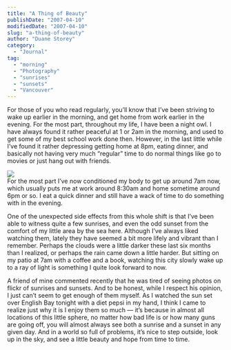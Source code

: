 ```yaml
---
title: "A Thing of Beauty"
publishDate: "2007-04-10"
modifiedDate: "2007-04-10"
slug: "a-thing-of-beauty"
author: "Duane Storey"
category:
  - "Journal"
tag:
  - "morning"
  - "Photography"
  - "sunrises"
  - "sunsets"
  - "Vancouver"
---
```


For those of you who read regularly, you’ll know that I’ve been striving to wake up earlier in the morning, and get home from work earlier in the evening. For the most part, throughout my life, I have been a night owl. I have always found it rather peaceful at 1 or 2am in the morning, and used to get some of my best school work done then. However, in the last little while I’ve found it rather depressing getting home at 8pm, eating dinner, and basically not having very much “regular” time to do normal things like go to movies or just hang out with friends.

  
![](http://farm1.static.flickr.com/48/147983487_9c15b3a853.jpg?v=0)  
For the most part I’ve now conditioned my body to get up around 7am now, which usually puts me at work around 8:30am and home sometime around 6pm or so. I eat a quick dinner and still have a wack of time to do something with in the evening.

One of the unexpected side effects from this whole shift is that I’ve been able to witness quite a few sunrises, and even the odd sunset from the comfort of my little area by the sea here. Although I’ve always liked watching them, lately they have seemed a bit more lifely and vibrant than I remember. Perhaps the clouds were a little darker these last six months than I realized, or perhaps the rain came down a little harder. But sitting on my patio at 7am with a coffee and a book, watching this city slowly wake up to a ray of light is something I quite look forward to now.

A friend of mine commented recently that he was tired of seeing photos on flickr of sunrises and sunsets. And to be honest, while I respect his opinion, I just can’t seem to get enough of them myself. As I watched the sun set over English Bay tonight with a diet pepsi in my hand, I think I came to realize just why it is I enjoy them so much — it’s because in almost all locations of this little sphere, no matter how bad life is or how many guns are going off, you will almost always see both a sunrise and a sunset in any given day. And in a world so full of problems, it’s nice to step outside, look up in the sky, and see a little beauty and hope from time to time.